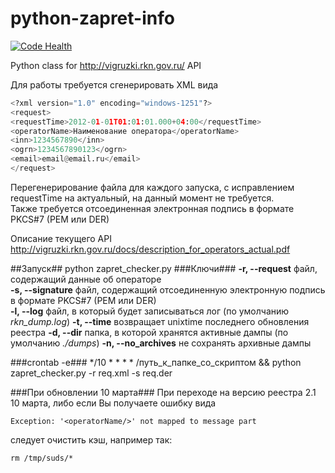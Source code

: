python-zapret-info
==================

[![Code Health](https://landscape.io/github/yegorov-p/python-zapret-info/master/landscape.svg?style=flat)](https://landscape.io/github/yegorov-p/python-zapret-info/master)

Python class for http://vigruzki.rkn.gov.ru/ API

Для работы требуется сгенерировать XML вида

```python
<?xml version="1.0" encoding="windows-1251"?>
<request>
<requestTime>2012-01-01T01:01:01.000+04:00</requestTime>
<operatorName>Наименование оператора</operatorName>
<inn>1234567890</inn>
<ogrn>1234567890123</ogrn>
<email>email@email.ru</email>
</request>
```

Перегенерирование файла для каждого запуска, с исправлением requestTime на актуальный, на данный момент не требуется.  
Также требуется отсоединенная электронная подпись в формате PKCS#7 (PEM или DER)  

Описание текущего API http://vigruzki.rkn.gov.ru/docs/description_for_operators_actual.pdf

##Запуск##
python zapret_checker.py 
###Ключи###
**-r, --request** файл, содержащий данные об операторе  
**-s, --signature** файл, содержащий отсоединенную электронную подпись в формате PKCS#7 (PEM или DER)  
**-l, --log** файл, в который будет записываться лог (по умолчанию *rkn_dump.log*)
**-t, --time** возвращает unixtime последнего обновления реестра
**-d, --dir** папка, в которой хранятся активные дампы (по умолчанию *./dumps*)
**-n, --no_archives** не сохранять архивные дампы

###crontab -e###
*/10 * * * * /путь_к_папке_со_скриптом && python zapret_checker.py -r req.xml -s req.der

###При обновлении 10 марта###
При переходе на версию реестра 2.1 10 марта, либо если Вы получаете ошибку вида 

    Exception: '<operatorName/>' not mapped to message part
следует очистить кэш, например так:

    rm /tmp/suds/*
